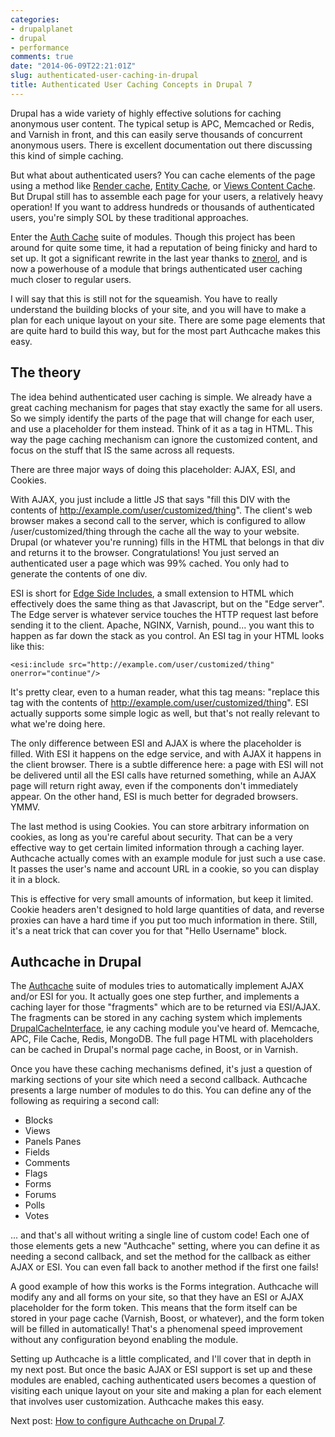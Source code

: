 ```yaml
---
categories:
- drupalplanet
- drupal
- performance
comments: true
date: "2014-06-09T22:21:01Z"
slug: authenticated-user-caching-in-drupal
title: Authenticated User Caching Concepts in Drupal 7
---
```

Drupal has a wide variety of highly effective solutions for caching anonymous user content. The typical setup is APC, Memcached or Redis, and Varnish in front, and this can easily serve thousands of concurrent anonymous users. There is excellent documentation out there discussing this kind of simple caching.

But what about authenticated users? You can cache elements of the page using a method like [Render cache](https://drupal.org/project/rendercache), [Entity Cache](https://drupal.org/project/entitycache), or [Views Content Cache](https://drupal.org/project/views_content_cache). But Drupal still has to assemble each page for your users, a relatively heavy operation! If you want to address hundreds or thousands of authenticated users, you're simply SOL by these traditional approaches.

Enter the [Auth Cache](https://drupal.org/project/authcache) suite of modules. Though this project has been around for quite some time, it had a reputation of being finicky and hard to set up. It got a significant rewrite in the last year thanks to [znerol](https://drupal.org/users/znerol), and is now a powerhouse of a module that brings authenticated user caching much closer to regular users.

I will say that this is still not for the squeamish. You have to really understand the building blocks of your site, and you will have to make a plan for each unique layout on your site. There are some page elements that are quite hard to build this way, but for the most part Authcache makes this easy.

The theory
---
The idea behind authenticated user caching is simple. We already have a great caching mechanism for pages that stay exactly the same for all users. So we simply identify the parts of the page that will change for each user, and use a placeholder for them instead. Think of it as a <user customized stuff here> tag in HTML. This way the page caching mechanism can ignore the customized content, and focus on the stuff that IS the same across all requests.

There are three major ways of doing this placeholder: AJAX, ESI, and Cookies.

With AJAX, you just include a little JS that says "fill this DIV with the contents of http://example.com/user/customized/thing". The client's web browser makes a second call to the server, which is configured to allow /user/customized/thing through the cache all the way to your website. Drupal (or whatever you're running) fills in the HTML that belongs in that div and returns it to the browser. Congratulations! You just served an authenticated user a page which was 99% cached. You only had to generate the contents of one div.

ESI is short for [Edge Side Includes](https://en.wikipedia.org/wiki/Edge_Side_Includes), a small extension to HTML which effectively does the same thing as that Javascript, but on the "Edge server". The Edge server is whatever service touches the HTTP request last before sending it to the client. Apache, NGINX, Varnish, pound... you want this to happen as far down the stack as you control. An ESI tag in your HTML looks like this:

```
<esi:include src="http://example.com/user/customized/thing" onerror="continue"/>
```

It's pretty clear, even to a human reader, what this tag means: "replace this tag with the contents of http://example.com/user/customized/thing". ESI actually supports some simple logic as well, but that's not really relevant to what we're doing here.

The only difference between ESI and AJAX is where the placeholder is filled. With ESI it happens on the edge service, and with AJAX it happens in the client browser. There is a subtle difference here: a page with ESI will not be delivered until all the ESI calls have returned something, while an AJAX page will return right away, even if the components don't immediately appear. On the other hand, ESI is much better for degraded browsers. YMMV.

The last method is using Cookies. You can store arbitrary information on cookies, as long as you're careful about security. That can be a very effective way to get certain limited information through a caching layer. Authcache actually comes with an example module for just such a use case. It passes the user's name and account URL in a cookie, so you can display it in a block.

This is effective for very small amounts of information, but keep it limited. Cookie headers aren't designed to hold large quantities of data, and reverse proxies can have a hard time if you put too much information in there. Still, it's a neat trick that can cover you for that "Hello Username" block.

Authcache in Drupal
---
The [Authcache](https://drupal.org/project/authcache) suite of modules tries to automatically implement AJAX and/or ESI for you. It actually goes one step further, and implements a caching layer for those "fragments" which are to be returned via ESI/AJAX. The fragments can be stored in any caching system which implements [DrupalCacheInterface](http://api.drupal.org/api/drupal/includes%21cache.inc/interface/DrupalCacheInterface/7), ie any caching module you've heard of. Memcache, APC, File Cache, Redis, MongoDB. The full page HTML with placeholders can be cached in Drupal's normal page cache, in Boost, or in Varnish.

Once you have these caching mechanisms defined, it's just a question of marking sections of your site which need a second callback. Authcache presents a large number of modules to do this. You can define any of the following as requiring a second call:

* Blocks
* Views
* Panels Panes
* Fields
* Comments
* Flags
* Forms
* Forums
* Polls
* Votes

... and that's all without writing a single line of custom code! Each one of those elements gets a new "Authcache" setting, where you can define it as needing a second callback, and set the method for the callback as either AJAX or ESI. You can even fall back to another method if the first one fails!

A good example of how this works is the Forms integration. Authcache will modify any and all forms on your site, so that they have an ESI or AJAX placeholder for the form token. This means that the form itself can be stored in your page cache (Varnish, Boost, or whatever), and the form token will be filled in automatically! That's a phenomenal speed improvement without any configuration beyond enabling the module.

Setting up Authcache is a little complicated, and I'll cover that in depth in my next post. But once the basic AJAX or ESI support is set up and these modules are enabled, caching authenticated users becomes a question of visiting each unique layout on your site and making a plan for each element that involves user customization. Authcache makes this easy.

Next post: [How to configure Authcache on Drupal 7](https://ohthehugemanatee.org/blog/2014/06/14/how-to-configure-authcache-on-drupal-7/).
